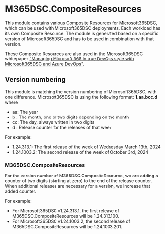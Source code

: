 # M365DSC.CompositeResources

This module contains various Composite Resources for [Microsoft365DSC](https://microsoft365dsc.com/), which can be used with Microsoft365DSC deployments. Each workload has its own Composite Resource.
The module is generated based on a specific version of Microsoft365DSC and has to be used in combination with that version.

These Composite Resources are also used in the Microsoft365DSC whitepaper ["Managing Microsoft 365 in true DevOps style with Microsoft365DSC and Azure DevOps"](https://aka.ms/m365dscwhitepaper).

## Version numbering

This module is matching the version numbering of Microsoft365DSC, with one difference.  Microsoft365DSC is using the following format: **1.aa.bcc.d** where
- aa: The year
- b : The month, one or two digits depending on the month
- cc: The day, always written in two digits
- d : Release counter for the releases of that week

For example:
- 1.24.313.1: The first release of the week of Wednesday March 13th, 2024
- 1.24.1003.2: The second release of the week of October 3rd, 2024

### M365DSC.CompositeResources

For the version number of M365DSC.CompositeResource, we are adding a counter of two digits (starting at zero) to the end of the release counter. When additional releases are necessary for a version, we increase that added counter.

For example:
- For Microsoft365DSC v1.24.313.1, the first release of M365DSC.CompositeResources will be 1.24.313.100.
- For Microsoft365DSC v1.24.1003.2, the second release of M365DSC.CompositeResources will be 1.24.1003.201.
